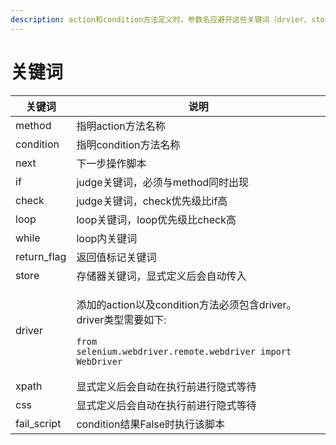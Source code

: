 ```yaml
---
description: action和condition方法定义时，参数名应避开这些关键词（drvier、store、xpath、css需要显式定义才能生效）
---
```


# 关键词

| 关键词          | 说明                                                                                                                                                                                  |
| ------------ | ----------------------------------------------------------------------------------------------------------------------------------------------------------------------------------- |
| method       | 指明action方法名称                                                                                                                                                                        |
| condition    | 指明condition方法名称                                                                                                                                                                     |
| next         | 下一步操作脚本                                                                                                                                                                             |
| if           | judge关键词，必须与method同时出现                                                                                                                                                              |
| check        | judge关键词，check优先级比if高                                                                                                                                                               |
| loop         | loop关键词，loop优先级比check高                                                                                                                                                              |
| while        | loop内关键词                                                                                                                                                                            |
| return\_flag | 返回值标记关键词                                                                                                                                                                            |
| store        | 存储器关键词，显式定义后会自动传入                                                                                                                                                                   |
| driver       | <p>添加的action以及condition方法必须包含driver。driver类型需要如下:</p><pre class="language-python"><code class="lang-python">from selenium.webdriver.remote.webdriver import WebDriver </code></pre> |                                                                                                                                                                             
| xpath        | 显式定义后会自动在执行前进行隐式等待                                                                                                                                                                  |
| css          | 显式定义后会自动在执行前进行隐式等待                                                                                                                                                                  |
| fail\_script | condition结果False时执行该脚本                                                                                                                                                              |
